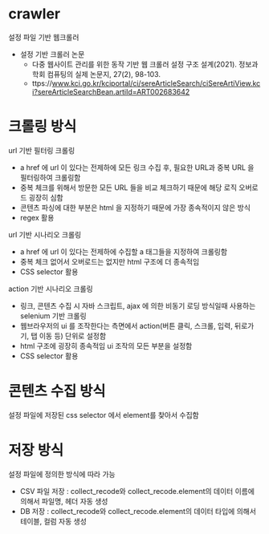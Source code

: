 # crawler

설정 파일 기반 웹크롤러

- 설정 기반 크롤러 논문 
  - 다중 웹사이트 관리를 위한 동작 기반 웹 크롤러 설정 구조 설계(2021). 정보과학회 컴퓨팅의 실제 논문지, 27(2), 98-103.
  - ttps://www.kci.go.kr/kciportal/ci/sereArticleSearch/ciSereArtiView.kci?sereArticleSearchBean.artiId=ART002683642

# 크롤링 방식 
url 기반 필터링 크롤링
- a href 에 url 이 있다는 전제하에 모든 링크 수집 후, 필요한 URL과 중복 URL 을 필터링하여 크롤링함
- 중복 체크를 위해서 방문한 모든 URL 들을 비교 체크하기 때문에 해당 로직 오버로드 굉장히 심함
- 콘텐츠 파싱에 대한 부분은 html 을 지정하기 때문에 가장 종속적이지 않은 방식
- regex 활용

url 기반 시나리오 크롤링
- a href 에 url 이 있다는 전제하에 수집할 a 태그들을 지정하여 크롤링함
- 중복 체크 없어서 오버로드는 없지만 html 구조에 더 종속적임
- CSS selector 활용

action 기반 시나리오 크롤링
- 링크, 콘텐츠 수집 시 자바 스크립트, ajax 에 의한 비동기 로딩 방식일때 사용하는 selenium 기반 크롤링
- 웹브라우저의 ui 를 조작한다는 측면에서 action(버튼 클릭, 스크롤, 입력, 뒤로가기, 탭 이동 등) 단위로 설정함
- html 구조에 굉장히 종속적임 ui 조작의 모든 부분을 설정함
- CSS selector 활용

# 콘텐츠 수집 방식
설정 파일에 저장된 css selector 에서 element를 찾아서 수집함

# 저장 방식
설정 파일에 정의한 방식에 따라 가능
- CSV 파일 저장 : collect_recode와 collect_recode.element의 데이터 이름에 의해서 파일명, 헤더 자동 생성
- DB 저장 : collect_recode와 collect_recode.element의 데이터 타입에 의해서 테이블, 컬럼 자동 생성
